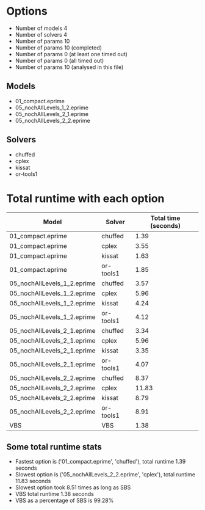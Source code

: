 

# Options


- Number of models 4
- Number of solvers 4
- Number of params 10
- Number of params       10 (completed)
- Number of params        0 (at least one timed out)
- Number of params        0 (all timed out)
- Number of params       10 (analysed in this file)


## Models


 - 01_compact.eprime
 - 05_nochAllLevels_1_2.eprime
 - 05_nochAllLevels_2_1.eprime
 - 05_nochAllLevels_2_2.eprime


## Solvers


 - chuffed
 - cplex
 - kissat
 - or-tools1


# Total runtime with each option


 | Model | Solver | Total time (seconds) | 
 | -- | -- | -- | 
 | 01_compact.eprime | chuffed | 1.39 | 
 | 01_compact.eprime | cplex | 3.55 | 
 | 01_compact.eprime | kissat | 1.63 | 
 | 01_compact.eprime | or-tools1 | 1.85 | 
 | 05_nochAllLevels_1_2.eprime | chuffed | 3.57 | 
 | 05_nochAllLevels_1_2.eprime | cplex | 5.96 | 
 | 05_nochAllLevels_1_2.eprime | kissat | 4.24 | 
 | 05_nochAllLevels_1_2.eprime | or-tools1 | 4.12 | 
 | 05_nochAllLevels_2_1.eprime | chuffed | 3.34 | 
 | 05_nochAllLevels_2_1.eprime | cplex | 5.96 | 
 | 05_nochAllLevels_2_1.eprime | kissat | 3.35 | 
 | 05_nochAllLevels_2_1.eprime | or-tools1 | 4.07 | 
 | 05_nochAllLevels_2_2.eprime | chuffed | 8.37 | 
 | 05_nochAllLevels_2_2.eprime | cplex | 11.83 | 
 | 05_nochAllLevels_2_2.eprime | kissat | 8.79 | 
 | 05_nochAllLevels_2_2.eprime | or-tools1 | 8.91 | 
 | VBS | VBS | 1.38 | 


## Some total runtime stats


 - Fastest option is ('01_compact.eprime', 'chuffed'), total runtime 1.39 seconds
 - Slowest option is ('05_nochAllLevels_2_2.eprime', 'cplex'), total runtime 11.83 seconds
 - Slowest option took 8.51 times as long as SBS
 - VBS total runtime 1.38 seconds
 - VBS as a percentage of SBS is 99.28%
